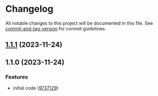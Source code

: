 # Changelog

All notable changes to this project will be documented in this file. See [commit-and-tag-version](https://github.com/absolute-version/commit-and-tag-version) for commit guidelines.

## [1.1.1](https://github.com/esroyo/scoped-performance/compare/v1.1.0...v1.1.1) (2023-11-24)

## 1.1.0 (2023-11-24)


### Features

* initial code ([9737129](https://github.com/esroyo/scoped-performance/commit/97371299a80bf855ccf29be31323deb0db61fa21))
